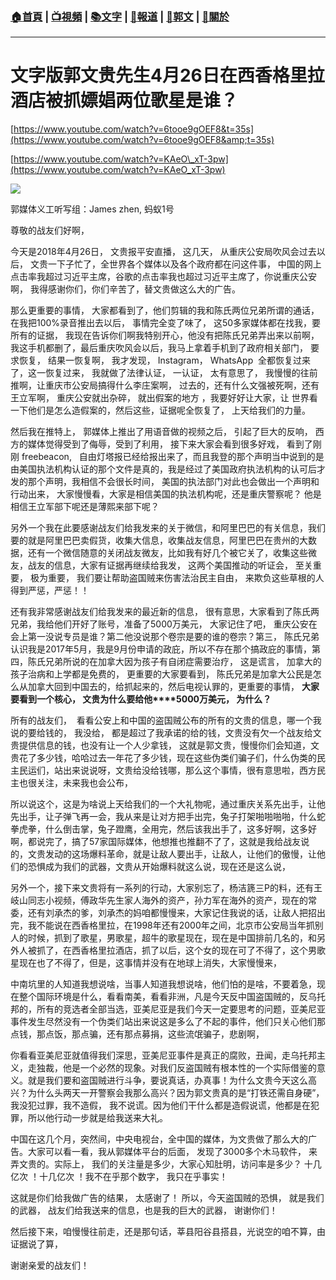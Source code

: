 ###  [:house:首頁](https://github.com/ourhimalayas/home) | [:tv:視頻](https://github.com/ourhimalayas/videos) | [:books:文字](https://github.com/ourhimalayas/txt) | [:newspaper:報道](https://github.com/ourhimalayas/news) | [:eagle:郭文](https://github.com/ourhimalayas/guomedia) | [:pray:關於](https://github.com/ourhimalayas/home/tree/master/about)
---
# 文字版郭文贵先生4月26日在西香格里拉酒店被抓嫖娼两位歌星是谁？


  

[https://www.youtube.com/watch?v=6tooe9gOEF8&t=35s](https://www.youtube.com/watch?v=6tooe9gOEF8&amp;t=35s)
  

[https://www.youtube.com/watch?v=KAeO\_xT-3pw](https://www.youtube.com/watch?v=KAeO_xT-3pw)
  



[![](https://2.bp.blogspot.com/-lvlQQ7VihVg/WuJhu0nXJEI/AAAAAAAAAiU/nJgE1YkLtd8o4v0L7OxePHA8XlMQjPdPwCLcBGAs/s400/0426-3.PNG)](https://2.bp.blogspot.com/-lvlQQ7VihVg/WuJhu0nXJEI/AAAAAAAAAiU/nJgE1YkLtd8o4v0L7OxePHA8XlMQjPdPwCLcBGAs/s1600/0426-3.PNG)
  
郭媒体义工听写组：James zhen, 蚂蚁1号  



尊敬的战友们好啊，
  

今天是2018年4月26日， 文贵报平安直播， 这几天， 从重庆公安局吹风会过去以后， 文贵一下子忙了，全世界各个媒体以及各个政府都在问这件事， 中国的网上点击率我超过习近平主席，谷歌的点击率我也超过习近平主席了，你说重庆公安啊， 我得感谢你们，你们辛苦了，替文贵做这么大的广告。
  

那么更重要的事情， 大家都看到了，他们剪辑的我和陈氏两位兄弟所谓的通话， 在我把100%录音推出去以后， 事情完全变了味了， 这50多家媒体都在找我，要所有的证据， 我现在告诉你们啊我特别开心，他没有把陈氏兄弟弄出来以前啊，我这手机都删了，最后重庆吹风会以后，我马上拿着手机到了政府相关部门， 要求恢复， 结果一恢复啊， 我才发现， Instagram， WhatsApp  全都恢复过来了，这一恢复过来， 我就做了法律认证， 一认证， 太有意思了， 我慢慢的往前推啊，让重庆市公安局搞得什么李庄案啊， 过去的，还有什么文强被死啊，还有王立军啊， 重庆公安就出杂碎， 就出假案的地方 ，我要好好让大家，让 世界看一下他们是怎么造假案的，然后这些，证据呢全恢复了， 上天给我们的力量。
  

然后我在推特上， 郭媒体上推出了用语音做的视频之后， 引起了巨大的反响， 西方的媒体觉得受到了侮辱，受到了利用， 接下来大家会看到很多好戏， 看到了刚刚 freebeacon,   自由灯塔报已经给报出来了，而且我登的那个声明当中说到的是由美国执法机构认证的那个文件是真的，我是经过了美国政府执法机构的认可后才发的那个声明，我相信不会很长时间， 美国的执法部门对此也会做出一个声明和行动出来， 大家慢慢看，大家是相信美国的执法机构呢，还是重庆警察呢？ 他是相信王立军部下呢还是薄熙来部下呢？
  

另外一个我在此要感谢战友们给我发来的关于微信，和阿里巴巴的有关信息，我们要的就是阿里巴巴卖假货，收集大信息，收集战友信息，阿里巴巴在贵州的大数据，还有一个微信随意的关闭战友微友，比如我有好几个被它关了，收集这些微友，战友的信息，大家有证据再继续给我发， 这两个美国推动的听证会， 至关重要， 极为重要， 我们要让帮助盗国贼来伤害法治民主自由， 来欺负这些草根的人得到严惩，严惩！！
  

还有我非常感谢战友们给我发来的最近新的信息， 很有意思，大家看到了陈氏两兄弟，我给他们开好了账号，准备了5000万美元， 大家记住了吧， 重庆公安在会上第一没说专员是谁？第二他没说那个卷宗是要的谁的卷宗？第三， 陈氏兄弟认识我是2017年5月，我是9月份申请的政庇，所以不存在那个搞政庇的事情，第四，陈氏兄弟所说的在加拿大因为孩子有自闭症需要治疗， 这是谎言， 加拿大的孩子治病和上学都是免费的， 更重要的大家要看到， 陈氏兄弟是加拿大公民是怎么从加拿大回到中国去的，给抓起来的，然后电视认罪的，更重要的事情， **大家要看到一个核心， 文贵为什么要给他****5000万美元， 为什么？**

所有的战友们，  看看公安上和中国的盗国贼公布的所有的文贵的信息，哪一个我说的要给钱的， 我没给， 都是超过了我承诺的给的钱，文贵没有欠一个战友给文贵提供信息的钱，也没有让一个人少拿钱， 这就是郭文贵，慢慢你们会知道，文贵花了多少钱，哈哈过去一年花了多少钱，现在这些伪类们骗子们，什么伪类的民主民运们，站出来说说呀，文贵给没给钱哪，那么这个事情，很有意思啦，西方民主也很关注，未来我也会公布，
  

所以说这个，这是为啥说上天给我们的一个大礼物呢，通过重庆关系先出手，让他先出手，让子弹飞再一会，我从来是让对方把手出完，兔子打架啪啪啪啪，什么蛇拳虎拳，什么倒击掌，兔子蹬鹰，全用完，然后该我出手了，这多好啊，这多好啊，都说完了，搞了57家国际媒体，他想推也推翻不了了，这就是我给战友说的，文贵发动的这场爆料革命，就是让敌人要出手，让敌人，让他们的傲慢，让他们的恐惧成为我们的武器，文贵从开始爆料就这么说，现在还是这么说，

另外一个，接下来文贵将有一系列的行动，大家别忘了，杨洁篪三P的料，还有王岐山同志小视频，傅政华先生家人海外的资产，孙力军在海外的资产，现在的常委，还有刘承杰的爹，刘承杰的妈咱都慢慢来，大家记住我说的话，让敌人把招出完，我不能说在西香格里拉，在1998年还有2000年之间，北京市公安局当年抓别人的时候，抓到了歌星，男歌星，超牛的歌星现在，现在是中国排前几名的，和另外人被抓了，在西香格里拉酒店，抓了以后，这个女的现在可了不得了，这个男歌星现在也了不得了，但是，这事情并没有在地球上消失，大家慢慢来，

中南坑里的人知道我想说啥，当事人知道我想说啥，他们怕的是啥，不要着急，现在整个国际环境是什么，看看南美，看看非洲，凡是今天反中国盗国贼的，反乌托邦的，所有的竞选者全部当选，亚美尼亚是我们今天一定要思考的问题，亚美尼亚事件发生尽然没有一个伪类们站出来说这是多么了不起的事件，他们只关心他们那点钱，那点饭，那点骗，还有那点募捐，这些流氓骗子，悲剧啊，

你看看亚美尼亚就值得我们深思，亚美尼亚事件是真正的腐败，丑闻，走乌托邦主义，走独裁，他是一个必然的现象。对我们反盗国贼有根本性的一个实际借鉴的意义。就是我们要和盗国贼进行斗争，要说真话，办真事！为什么文贵今天这么高兴？为什么头两天一开警察会我那么高兴？因为郭文贵真的是“打铁还需自身硬”，我没犯过罪，我不造假， 我不说谎。因为他们干什么都是造假说谎，他都是在犯罪，所以他行动一步就是给我送来大礼。
  

中国在这几个月，突然间，中央电视台，全中国的媒体，为文贵做了那么大的广告。大家可以看一看，我从郭媒体平台的后面， 发现了3000多个木马软件， 来弄文贵的。实际上， 我们的关注量是多少，大家心知肚明，访问率是多少？ 十几亿次 ！十几亿次 ！我不在乎那个数字， 我只在乎事实！
  

这就是你们给我做广告的结果， 太感谢了！ 所以，今天盗国贼的恐惧， 就是我们的武器， 战友们给我送来的信息，也是我的巨大的武器， 谢谢你们！
  

然后接下来，咱慢慢往前走，还是那句话，莘县阳谷县搭县，光说空的咱不算，由证据说了算，
  

谢谢亲爱的战友们！
  


  


  


<u></u><sub></sub><sup></sup><strike></strike>